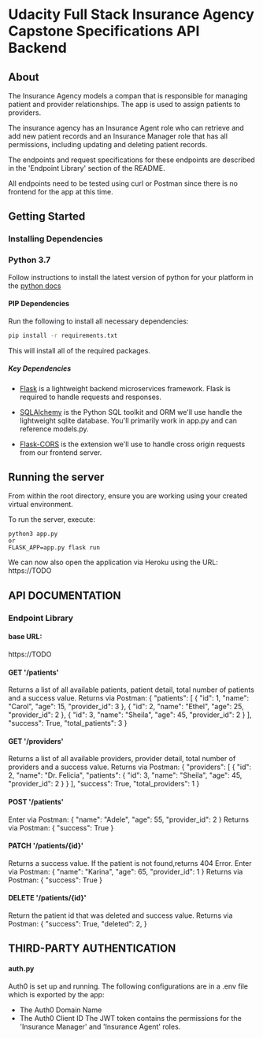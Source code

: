 # Udacity Full Stack Insurance Agency Capstone Specifications API Backend

## About
The Insurance Agency models a compan that is responsible for managing patient and provider relationships. The app is used to assign patients to providers.

The insurance agency has an Insurance Agent role who can retrieve and add new patient records and an Insurance Manager role that has all permissions, including updating and deleting patient records.


The endpoints and request specifications for these endpoints are described in the 'Endpoint Library' section of the README.

All endpoints need to be tested using curl or Postman since there is no frontend for the app at this time.

## Getting Started

### Installing Dependencies

### Python 3.7
Follow instructions to install the latest version of python for your platform in the [python docs](https://docs.python.org/3/using/unix.html#getting-and-installing-the-latest-version-of-python)

#### PIP Dependencies
Run the following to install all necessary dependencies:

```bash
pip install -r requirements.txt
```

This will install all of the required packages.

##### Key Dependencies
- [Flask](http://flask.pocoo.org/)  is a lightweight backend microservices framework. Flask is required to handle requests and responses.

- [SQLAlchemy](https://www.sqlalchemy.org/) is the Python SQL toolkit and ORM we'll use handle the lightweight sqlite database. You'll primarily work in app.py and can reference models.py. 

- [Flask-CORS](https://flask-cors.readthedocs.io/en/latest/#) is the extension we'll use to handle cross origin requests from our frontend server. 

## Running the server
From within the root directory, ensure you are working using your created virtual environment.

To run the server, execute:
```
python3 app.py
or 
FLASK_APP=app.py flask run
```
We can now also open the application via Heroku using the URL:
https://TODO


## API DOCUMENTATION
### Endpoint Library

#### base URL:
https://TODO


#### GET '/patients'
Returns a list of all available patients, patient detail, total number of patients and a success value.
Returns via Postman:
{
    "patients": [
        {
            "id": 1,
            "name": "Carol",
            "age": 15,
            "provider_id": 3
        },
        {
            "id": 2,
            "name": "Ethel",
            "age": 25,
            "provider_id": 2
        },
        {
            "id": 3,
            "name": "Sheila",
            "age": 45,
            "provider_id": 2
        }
    ],
    "success": True,
    "total_patients": 3
}

#### GET '/providers'
Returns a list of all available providers, provider detail, total number of providers and a success value.
Returns via Postman:
{
    "providers": [
        {
            "id": 2,
            "name": "Dr. Felicia",
            "patients": {
                "id": 3,
                "name": "Sheila",
                "age": 45,
                "provider_id": 2
            }
        }
    ],
    "success": True,
    "total_providers": 1
}

#### POST '/patients'
Enter via Postman:
{
	"name": "Adele",
	"age": 55,
    "provider_id": 2
}
Returns via Postman:
{
    "success": True
}

#### PATCH '/patients/{id}'
Returns a success value. If the patient is not found,returns 404 Error.
Enter via Postman:
{
	"name": "Karina",
	"age": 65, 
    "provider_id": 1
}
Returns via Postman:
{
    "success": True
}

#### DELETE '/patients/{id}'
Return the patient id that was deleted and success value.
Returns via Postman:
{
        "success": True,
        "deleted": 2,
}

## THIRD-PARTY AUTHENTICATION
#### auth.py
Auth0 is set up and running. The following configurations are in a .env file which is exported by the app:
- The Auth0 Domain Name
- The Auth0 Client ID
The JWT token contains the permissions for the 'Insurance Manager' and 'Insurance Agent' roles.